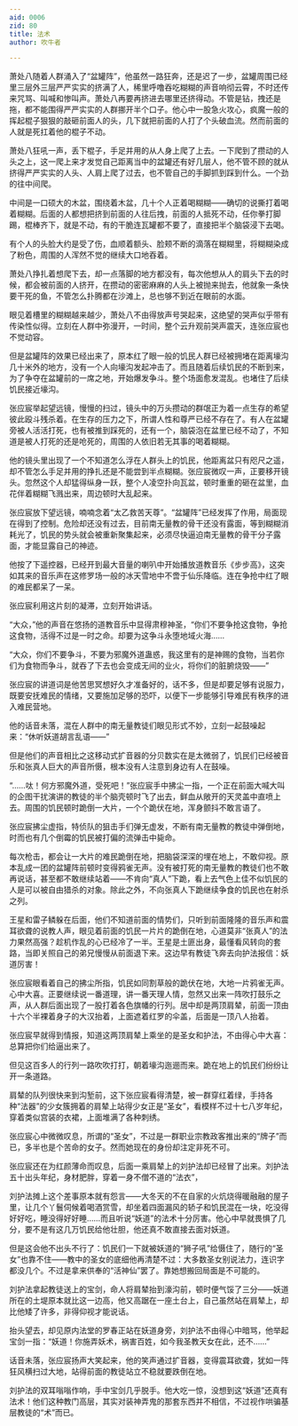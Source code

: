 ```yaml
---
aid: 0006
zid: 80
title: 法术
author: 吹牛者

---
```




  萧处八随着人群涌入了“盆罐阵”，他虽然一路狂奔，还是迟了一步，盆罐周围已经里三层外三层严严实实的挤满了人，稀里呼噜吞吃糊糊的声音响彻云霄，不时还传来咒骂、叫喊和惨叫声。萧处八再要再挤进去哪里还挤得动。不管是钻，拽还是拖，都不能围得严严实实的人群挪开半个口子。他心中一股急火攻心，疯魔一般的挥起棍子狠狠的敲砸前面人的头，几下就把前面的人打了个头破血流。然而前面的人就是死扛着他的棍子不动。

  萧处八狂吼一声，丢下棍子，手足并用的从人身上爬了上去。一下爬到了攒动的人头之上，这一爬上来才发觉自己距离当中的盆罐还有好几层人，他不管不顾的就从挤得严严实实的人头、人肩上爬了过去，也不管自己的手脚抓到踩到什么。一个劲的往中间爬。

  中间是一口硕大的木盆，围绕着木盆，几十个人正着喝糊糊——确切的说撕打着喝着糊糊。后面的人都想把挤到前面的人往后拽，前面的人抵死不动，任你拳打脚踢，棍棒齐下，就是不动，有的干脆连瓦罐都不要了，直接把半个脑袋浸下去喝。

  有个人的头脸大约是受了伤，血顺着额头、脸颊不断的滴落在糊糊里，将糊糊染成了粉色，周围的人浑然不觉的继续大口地吞着。

  萧处八挣扎着想爬下去，却一点落脚的地方都没有，每次他想从人的肩头下去的时候，都会被前面的人挤开，在攒动的密密麻麻的人头上被抛来抛去，他就象一条快要干死的鱼，不管怎么扑腾都在沙滩上，总也够不到近在眼前的水面。

  眼见着槽里的糊糊越来越少，萧处八不由得放声号哭起来，这绝望的哭声似乎带有传染性似得。立刻在人群中弥漫开，一时间，整个云升观前哭声震天，连张应宸也不觉动容。

  但是盆罐阵的效果已经出来了，原本红了眼一般的饥民人群已经被拥堵在距离壕沟几十米外的地方，没有一个人向壕沟发起冲击了。而且随着后续饥民的不断到来，为了争夺在盆罐前的一席之地，开始爆发争斗。整个场面愈发混乱。也堵住了后续饥民接近壕沟。

  张应宸举起望远镜，慢慢的扫过，镜头中的万头攒动的群氓正为着一点生存的希望彼此殴斗残杀着。在生存的压力之下，所谓人性和尊严已经不存在了。有人在盆罐旁被人活活打死，也有被推到踩死的，还有一个，脑袋泡在盆里已经不动了，不知道是被人打死的还是呛死的，周围的人依旧若无其事的喝着糊糊。

  他的镜头里出现了一个不知道怎么浮在人群头上的饥民，他距离盆只有咫尺之遥，却不管怎么手足并用的挣扎还是不能尝到半点糊糊。张应宸微叹一声，正要移开镜头。忽然这个人却猛得纵身一跃，整个人凌空扑向瓦盆，顿时重重的砸在盆里，血花伴着糊糊飞溅出来，周边顿时大乱起来。

  张应宸放下望远镜，喃喃念着“太乙救苦天尊”。“盆罐阵”已经发挥了作用，局面现在得到了控制。危险却还没有过去，目前南无量教的骨干还没有露面，等到糊糊消耗光了，饥民的势头就会被重新聚集起来，必须尽快逼迫南无量教的骨干分子露面，才能显露自己的神迹。

  他按了下遥控器，已经开到最大音量的喇叭中开始播放道教音乐《步步高》，这突如其来的音乐声在这修罗场一般的冰天雪地中不啻于仙乐降临。连在争抢中红了眼的难民都呆了一呆。

  张应宸利用这片刻的凝滞，立刻开始讲话。

  “大众，”他的声音在悠扬的道教音乐中显得肃穆神圣，“你们不要争抢这食物，争抢这食物，活得不过是一时之命。却要为这争斗永堕地域火海……

  “大众，你们不要争斗，不要为邪魔外道蛊惑，我这里有的是神赐的食物，当若你们为食物而争斗，就吞了下去也会变成无间的业火，将你们的脏腑烧毁——”

  张应宸的讲道词是他苦思冥想好久才准备好的，话不多，但是却要足够有说服力，既要安抚难民的情绪，又要施加足够的恐吓，以便下一步能够引导难民有秩序的进入难民营地。

  他的话音未落，混在人群中的南无量教徒们眼见形式不妙，立刻一起鼓噪起来：“休听妖道胡言乱语——”

  但是他们的声音相比之这移动式扩音器的分贝数实在是太微弱了，饥民们已经被音乐和张真人巨大的声音所慑，根本没有人注意到身边有人在鼓噪。

  “……呔！何方邪魔外道，受死吧！”张应宸手中拂尘一指，一个正在前面大喊大叫的企图干扰演讲的教徒的半个脑壳顿时飞了出去，鲜血从敞开的天灵盖中直喷上去。周围的饥民顿时跪倒一大片，一个个跪伏在地，浑身颤抖不敢言语了。

  张应宸拂尘虚指，特侦队的狙击手们弹无虚发，不断有南无量教的教徒中弹倒地，时而也有几个倒霉的饥民被打偏的流弹击中毙命。

  每次枪击，都会让一大片的难民跪倒在地，把脑袋深深的埋在地上，不敢仰视。原本乱成一团的盆罐阵前顿时变得鸦雀无声。没有被打死的南无量教的教徒们也不敢再说话，甚至都不敢继续站着——不肯向“真人”下跪，看上去气色上佳不似饥民的人是可以被自由猎杀的对象。除此之外，不向张真人下跪继续争食的饥民也在射杀之列。

  王星和雷子鳞躲在后面，他们不知道前面的情势们，只听到前面隆隆的音乐声和震耳欲聋的说教人声，眼见着前面的饥民一片片的跪倒在地，心道莫非“张真人”的法力果然高强？趁机作乱的心已经冷了一半。王星是土匪出身，最懂看风转向的套路，当即关照自己的弟兄慢慢从前面退下来。这边早有教徒飞奔去向护法报信：妖道厉害！

  张应宸眼看着自己的拂尘所指，饥民如同割草般的跪伏在地，大地一片鸦雀无声。心中大喜。正要继续说一番道理，讲一番天理人情，忽然又出来一阵吹打鼓乐之声，从人群后面出现了一股打着各色旗幡的行列。居中却是两顶肩辇，前面一顶由十六个半裸着身子的大汉抬着，上面遮着红罗的伞盖，后面是一顶八人抬着。

  张应宸早就得到情报，知道这两顶肩辇上乘坐的是圣女和护法，不由得心中大喜：总算把你们给逼出来了。

  但见这百多人的行列一路吹吹打打，朝着壕沟迤逦而来。跪在地上的饥民们纷纷让开一条道路。

  肩辇的队列很快来到沟堑前，这下张应宸看得清楚，被一群穿红着绿，手持各种“法器”的少女簇拥着的肩辇上站得少女正是“圣女”，看模样不过十七八岁年纪，穿着类似宫装的衣裙，上面堆满了各种刺绣。

  张应宸心中微微叹息，所谓的“圣女”，不过是一群职业宗教政客推出来的“牌子”而已，多半也是个苦命的女子。然而她现在的身份却注定非死不可。

  张应宸还在为红颜薄命而叹息，后面一乘肩辇上的刘护法却已经冒了出来。刘护法五十出头年纪，身材肥胖，穿着一身不僧不道的“法衣”，

  刘护法摊上这个差事原本就有怨言——大冬天的不在自家的火炕烧得暖融融的屋子里，让几个丫鬟伺候着喝酒赏雪，却坐着四面漏风的轿子和饥民混在一块，吃没得好好吃，睡没得好好睡……而且听说“妖道”的法术十分厉害。他心中早就畏惧了几分，要不是有这几万饥民给他壮胆，他还真不敢直接去面对妖道。

  但是这会他不出头不行了：饥民们一下就被妖道的“狮子吼”给慑住了，随行的“圣女”也靠不住——教中的圣女的底细他再清楚不过：大多数圣女别说法力，连识字都没几个。不过是拿来供奉的“活神仙”罢了。靠她想搬回局面是不可能的。

  刘护法拿起教徒送上的宝剑，命人将肩辇抬到濠沟前，顿时便气馁了三分——妖道所在的土堤原本就比这一边高，他又高踞在一座土台上，自己虽然站在肩辇上，却比他矮了许多，非得仰视才能说话。

  抬头望去，却见原内法堂的罗春正站在妖道身旁，刘护法不由得心中暗骂，他举起宝剑一指：“妖道！你施弄妖术，祸害百姓，如今我圣教天女在此，还不……”

  话音未落，张应宸扬声大笑起来，他的笑声通过扩音器，变得震耳欲聋，犹如一阵狂风横扫过大地，站得前面的教徒站立不稳就要跌倒在地。

  刘护法的双耳嗡嗡作响，手中宝剑几乎脱手。他大吃一惊，没想到这“妖道”还真有法术！他们这种教门高层，其实对装神弄鬼的那套东西并不相信，不过视作哄骗基层教徒的“术”而已。




